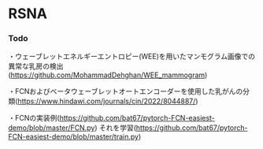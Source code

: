 # RSNA

### Todo
・ウェーブレットエネルギーエントロピー(WEE)を用いたマンモグラム画像での異常な乳房の検出(https://github.com/MohammadDehghan/WEE_mammogram)

・FCNおよびベータウェーブレットオートエンコーダーを使用した乳がんの分類(https://www.hindawi.com/journals/cin/2022/8044887/)

・FCNの実装例(https://github.com/bat67/pytorch-FCN-easiest-demo/blob/master/FCN.py)
    それを学習(https://github.com/bat67/pytorch-FCN-easiest-demo/blob/master/train.py)
